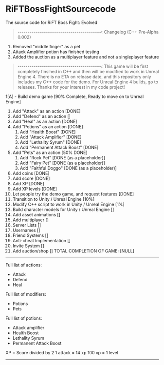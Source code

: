 # RiFTBossFightSourcecode
The source code for RiFT Boss Fight: Evolved
>------------------------------------------<
Changelog (C++ Pre-Alpha 0.002)
1. Removed "middle finger" as a pet
2. Attack Amplifier potion has finished testing
3. Added the auction as a multiplayer feature and not a singleplayer feature
>------------------------------------------<
This game will be first completely finsihed in C++ and then will be modified to work in Unreal Engine 4.
There is no ETA on release date, and this repository only includes my C++ code for the demo. For Unreal Engine 4 builds, go to releases.
Thanks for your interest in my code project!

1[A] - Build demo game [90% Complete, Ready to move on to Unreal Engine]
   1. Add "Attack" as an action [DONE]
   2. Add "Defend" as an action []
   3. Add "Heal" as an action [DONE]
   4. Add "Potions" as an action [DONE]
      1. Add "Health Boost" [DONE]
      2. Add "Attack Amplifier" [DONE]
      3. Add "Lethality Syrum" [DONE]
      4. Add "Permanent Attack Boost" [DONE]
   5. Add "Pets" as an action [50% DONE]
      1. Add "Rock Pet" [DONE (as a placeholder)]
      2. Add "Fairy Pet" [DONE (as a placeholder)]
      3. Add "Faithful Doggo" [DONE (as a placeholder)]
   6. Add coins [DONE]
   7. Add score [DONE]
   8. Add XP [DONE]
   9. Add XP levels [DONE]
7. Let people try the demo game, and request features [DONE]
8. Transition to Unity / Unreal Engine [10%]
9. Modify C++ script to work in Unity / Unreal Engine [1%]
10. Build character models for Unity / Unreal Engine []
11. Add asset animations []
12. Add multiplayer []
  1. Server Lists []
  2. Usernames []
  3. Friend Systems []
  4. Anti-cheat Implementation []
  5. Invite System []
  6. Add auction/shop []
TOTAL COMPLETION OF GAME: [NULL]
--------------------------------------------
>>
Full list of actions:
- Attack
- Defend
- Heal

Full list of modifiers:
- Potions
- Pets

Full list of potions:
- Attack amplifier
- Health Boost
- Lethality Syrum
- Permanent Attack Boost

XP = Score divided by 2
1 attack = 14 xp
100 xp = 1 level
>>
---------------------------------------------